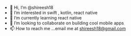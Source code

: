 - 👋 Hi, I’m @shireesh18
- 👀 I’m interested in swift , kotlin, react native
- 🌱 I’m currently learning react native
- 💞️ I’m looking to collaborate on building cool mobile apps
- 📫 How to reach me ...email me at shireesh18@gmail.com

<!---
shireesh18/shireesh18 is a ✨ special ✨ repository because its `README.md` (this file) appears on your GitHub profile.
You can click the Preview link to take a look at your changes.
--->
